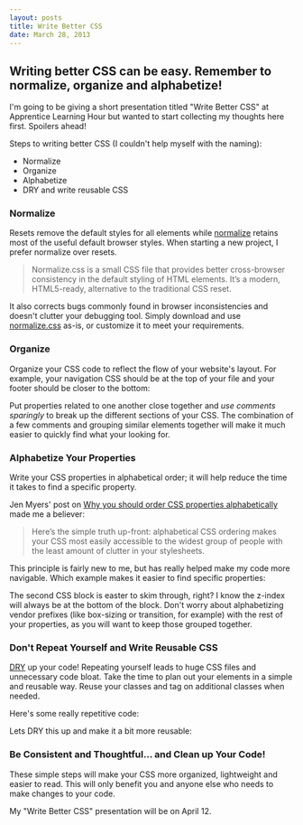 ```yaml
---
layout: posts
title: Write Better CSS
date: March 28, 2013
---
```

<h2>Writing better CSS can be easy. Remember to normalize, organize and alphabetize!</h2>

<p>
I'm going to be giving a short presentation titled "Write Better CSS" at Apprentice Learning Hour but wanted to start collecting my thoughts here first. Spoilers ahead!
</p>

<p>
Steps to writing better CSS (I couldn't help myself with the naming):
</p>

<ul>
  <li>Normalize</li>
  <li>Organize</li>
  <li>Alphabetize</li>
  <li>DRY and write reusable CSS</li>
</ul>

<h3>Normalize</h3>
<p>
Resets remove the default styles for all elements while <a href="http://necolas.github.com/normalize.css/" target="_blank">normalize</a> retains most of the useful default browser styles. When starting a new project, I prefer normalize over resets.
</p>

<blockquote>
<p>Normalize.css is a small CSS file that provides better cross-browser consistency in the default styling of HTML elements. It’s a modern, HTML5-ready, alternative to the traditional CSS reset.</p>
</blockquote>

<p>
It also corrects bugs commonly found in browser inconsistencies and doesn't clutter your debugging tool. Simply download and use <a href="http://necolas.github.com/normalize.css/" target="_blank">normalize.css</a> as-is, or customize it to meet your requirements.
</p>

<h3>Organize</h3>
<p>
Organize your CSS code to reflect the flow of your website's layout. For example, your navigation CSS should be at the top of your file and your footer should be closer to the bottom:
</p>

<script src="https://gist.github.com/aekaplan/4f1cad35c6c791542c10.js"> </script>

<p>
Put properties related to one another close together and <em>use comments sparingly</em> to break up the different sections of your CSS. The combination of a few comments and grouping similar elements together will make it much easier to quickly find what your looking for.
</p>

<h3>Alphabetize Your Properties</h3>
<p>
Write your CSS properties in alphabetical order; it will help reduce the time it takes to find a specific property.
</p>

<p>
Jen Myers' post on <a href="http://jenmyers.tumblr.com/post/45339751868/why-you-should-order-css-properties-alphabetically" target="_blank">Why you should order CSS properties alphabetically</a> made me a believer:
</p>

<blockquote>
<p>
Here’s the simple truth up-front: alphabetical CSS ordering makes your CSS most easily accessible to the widest group of people with the least amount of clutter in your stylesheets.
</p>
</blockquote>

<p>
This principle is fairly new to me, but has really helped make my code more navigable. Which example makes it easier to find specific properties:
</p>

<script src="https://gist.github.com/aekaplan/8f0f05409107f339cafb.js"> </script>

<p>
The second CSS block is easter to skim through, right? I know the z-index will always be at the bottom of the block. Don't worry about alphabetizing vendor prefixes (like box-sizing or transition, for example) with the rest of your properties, as you will want to keep those grouped together.
</p>

<h3>Don't Repeat Yourself and Write Reusable CSS</h3>
<p>
<a href="http://en.wikipedia.org/wiki/Don't_repeat_yourself" target="_blank">DRY</a> up your code! Repeating yourself leads to huge CSS files and unnecessary code bloat. Take the time to plan out your elements in a simple and reusable way. Reuse your classes and tag on additional classes when needed.
</p>

<p>
Here's some really repetitive code:
</p>

<script src="https://gist.github.com/aekaplan/4cf7c42030c0885770d8.js"> </script>
<script src="https://gist.github.com/aekaplan/1cd17e1728522e397c33.js"> </script>

<p>
Lets DRY this up and make it a bit more reusable:
</p>

<script src="https://gist.github.com/aekaplan/1de0549cc4ee559823d9.js"> </script>
<script src="https://gist.github.com/aekaplan/c068be2d748c8c9f03c1.js"> </script>

<h3>Be Consistent and Thoughtful... and Clean up Your Code!</h3>
<p>
These simple steps will make your CSS more organized, lightweight and easier to read. This will only benefit you and anyone else who needs to make changes to your code.
</p>

<div class="note">
<p>
My "Write Better CSS" presentation will be on April 12.
</p>
</div>
